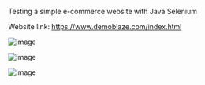 Testing a simple e-commerce website with Java Selenium

Website link: https://www.demoblaze.com/index.html

![image](https://github.com/user-attachments/assets/44518dbe-c61f-4d14-8602-5558e2f3770a)

![image](https://github.com/user-attachments/assets/ebd9e192-0f10-4cc7-8154-833a162a4d76)

![image](https://github.com/user-attachments/assets/1fb0817d-ca08-467a-8526-75a54d05d922)




